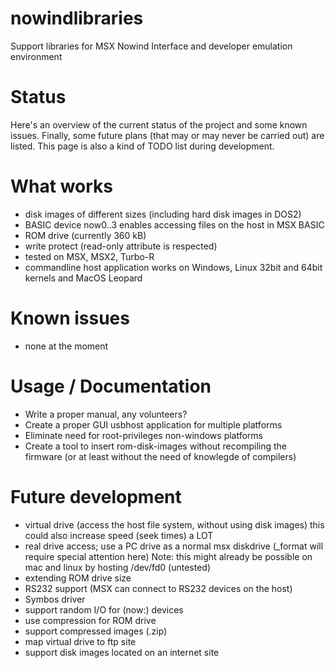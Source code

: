 # nowindlibraries
Support libraries for MSX Nowind Interface and developer emulation environment

# Status
Here's an overview of the current status of the project and some known issues. Finally, some future plans (that may or may never be carried out) are listed. This page is also a kind of TODO list during development.

# What works

- disk images of different sizes (including hard disk images in DOS2)
- BASIC device now0..3 enables accessing files on the host in MSX BASIC
- ROM drive (currently 360 kB)
- write protect (read-only attribute is respected)
- tested on MSX, MSX2, Turbo-R
- commandline host application works on Windows, Linux 32bit and 64bit kernels and MacOS Leopard
# Known issues

- none at the moment

# Usage / Documentation

- Write a proper manual, any volunteers?
- Create a proper GUI usbhost application for multiple platforms
- Eliminate need for root-privileges non-windows platforms
- Create a tool to insert rom-disk-images without recompiling the firmware (or at least without the need of knowlegde of compilers)

# Future development

- virtual drive (access the host file system, without using disk images) this could also increase speed (seek times) a LOT
- real drive access; use a PC drive as a normal msx diskdrive (_format will require special attention here) Note: this might already be possible on mac and linux by hosting /dev/fd0 (untested)
- extending ROM drive size
- RS232 support (MSX can connect to RS232 devices on the host)
- Symbos driver
- support random I/O for (now:) devices
- use compression for ROM drive
- support compressed images (.zip)
- map virtual drive to ftp site
- support disk images located on an internet site
